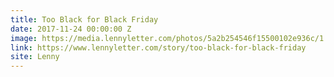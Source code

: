 ```yaml
---
title: Too Black for Black Friday
date: 2017-11-24 00:00:00 Z
image: https://media.lennyletter.com/photos/5a2b254546f15500102e936c/1:1/w_738/1511383489-cc-blackfriday.jpg
link: https://www.lennyletter.com/story/too-black-for-black-friday
site: Lenny
---
```


